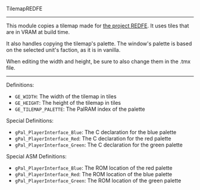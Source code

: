 
TilemapREDFE

---

This module copies a tilemap made for [the project REDFE](https://feuniverse.us/t/2530). It uses tiles that are in VRAM at build time.

It also handles copying the tilemap's palette. The window's palette is based on the selected unit's faction, as it is in vanilla.

When editing the width and height, be sure to also change them in the .tmx file.

---

Definitions:

  * `GE_WIDTH`: The width of the tilemap in tiles
  * `GE_HEIGHT`: The height of the tilemap in tiles
  * `GE_TILEMAP_PALETTE`: The PalRAM index of the palette

Special Definitions:

  * `gPal_PlayerInterface_Blue`: The C declaration for the blue palette
  * `gPal_PlayerInterface_Red`: The C declaration for the red palette
  * `gPal_PlayerInterface_Green`: The C declaration for the green palette

Special ASM Definitions:

  * `gPal_PlayerInterface_Blue`: The ROM location of the red palette
  * `gPal_PlayerInterface_Red`: The ROM location of the blue palette
  * `gPal_PlayerInterface_Green`: The ROM location of the green palette
